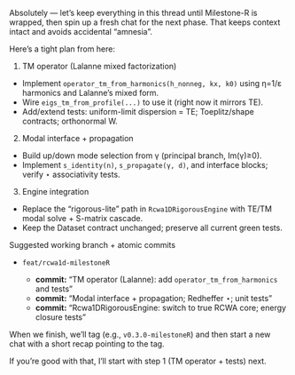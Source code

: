 Absolutely — let’s keep everything in this thread until Milestone-R is wrapped, then spin up a fresh chat for the next phase. That keeps context intact and avoids accidental “amnesia”.

Here’s a tight plan from here:

1. TM operator (Lalanne mixed factorization)

* Implement `operator_tm_from_harmonics(h_nonneg, kx, k0)` using η=1/ε harmonics and Lalanne’s mixed form.
* Wire `eigs_tm_from_profile(...)` to use it (right now it mirrors TE).
* Add/extend tests: uniform-limit dispersion = TE; Toeplitz/shape contracts; orthonormal W.

2. Modal interface + propagation

* Build up/down mode selection from γ (principal branch, Im(γ)≥0).
* Implement `s_identity(n)`, `s_propagate(γ, d)`, and interface blocks; verify ⋆ associativity tests.

3. Engine integration

* Replace the “rigorous-lite” path in `Rcwa1DRigorousEngine` with TE/TM modal solve + S-matrix cascade.
* Keep the Dataset contract unchanged; preserve all current green tests.

Suggested working branch + atomic commits

* `feat/rcwa1d-milestoneR`

  * **commit:** “TM operator (Lalanne): add `operator_tm_from_harmonics` and tests”
  * **commit:** “Modal interface + propagation; Redheffer ⋆; unit tests”
  * **commit:** “Rcwa1DRigorousEngine: switch to true RCWA core; energy closure tests”

When we finish, we’ll tag (e.g., `v0.3.0-milestoneR`) and then start a new chat with a short recap pointing to the tag.

If you’re good with that, I’ll start with step 1 (TM operator + tests) next.
